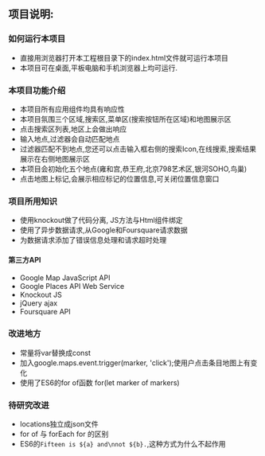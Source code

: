 ## 项目说明:
### 如何运行本项目
 - 直接用浏览器打开本工程根目录下的index.html文件就可运行本项目
 - 本项目可在桌面,平板电脑和手机浏览器上均可运行.
### 本项目功能介绍
 - 本项目所有应用组件均具有响应性
 - 本项目氛围三个区域,搜索区,菜单区(搜索按钮所在区域)和地图展示区
 - 点击搜索区列表,地区上会做出响应
 - 输入地点,过滤器会自动匹配地点
 - 过滤器匹配不到地点,您还可以点击输入框右侧的搜索Icon,在线搜索,搜索结果展示在右侧地图展示区
 - 本项目会初始化五个地点(雍和宫,恭王府,北京798艺术区,银河SOHO,鸟巢)
 - 点击地图上标记,会展示相应标记的位置信息,可关闭位置信息窗口

### 项目所用知识
 - 使用knockout做了代码分离, JS方法与Html组件绑定
 - 使用了异步数据请求,从Google和Foursquare请求数据
 - 为数据请求添加了错误信息处理和请求超时处理

#### 第三方API
 - Google Map JavaScript API
 - Google Places API Web Service
 - Knockout JS
 - jQuery ajax
 - Foursquare API


### 改进地方
 - 常量将var替换成const
 - 加入google.maps.event.trigger(marker, 'click');使用户点击条目地图上有变化
 - 使用了ES6的for of函数 for(let marker of markers)

### 待研究改进
 - locations独立成json文件
 - for of 与 forEach for 的区别
 - ES6的`Fifteen is ${a} and\nnot ${b}.`,这种方式为什么不起作用
